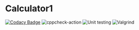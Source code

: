 # Calculator1
[![Codacy Badge](https://api.codacy.com/project/badge/Grade/cb8f9bb9d9ea457aa5ee56c8f6fde611)](https://app.codacy.com/gh/99003199/Calculator1?utm_source=github.com&utm_medium=referral&utm_content=99003199/Calculator1&utm_campaign=Badge_Grade)
![cppcheck-action](https://github.com/99003199/Calculator1/workflows/cppcheck-action/badge.svg)
![Unit testing](https://github.com/99003199/Calculator1/workflows/Unit%20testing/badge.svg)
![Valgrind](https://github.com/99003199/Calculator1/workflows/Valgrind/badge.svg)
